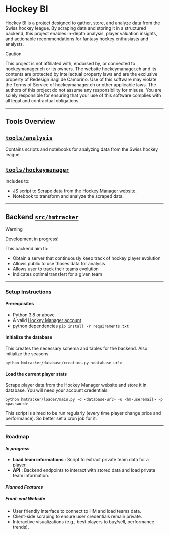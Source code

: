 # Hockey BI
Hockey BI is a project designed to gather, store, and analyze data from the Swiss hockey league. 
By scraping data and storing it in a structured backend, this project enables in-depth analysis, player valuation insights, and actionable recommendations for fantasy hockey enthusiasts and analysts.

> [!CAUTION]
> This project is not affiliated with, endorsed by, or connected to hockeymanager.ch or its owners.
> The website hockeymanager.ch and its contents are protected by intellectual property laws and are the exclusive property of Redesign Sagl de Camorino.
> Use of this software may violate the Terms of Service of hockeymanager.ch or other applicable laws. The authors of this project do not assume any responsibility for misuse. You are solely responsible for ensuring that your use of this software complies with all legal and contractual obligations.

---

## Tools Overview

## [`tools/analysis`](tools/analysis)
Contains scripts and notebooks for analyzing data from the Swiss hockey league.

## [`tools/hockeymanager`](tools/hockeymanager)
Includes to:
- JS script to Scrape data from the [Hockey Manager website](https://www.hockeymanager.ch/).
- Notebook to transform and analyze the scraped data.

---

## Backend [`src/hmtracker`](src/hmtracker)
> [!WARNING]
> Development in progress!

This backend aim to:
- Obtain a server that continuously keep track of hockey player evolution
- Allows public to use thoses data for analysis
- Allows user to track their teams evolution
- Indicates optimal transfert for a given team

---
### Setup Instructions

#### Prerequisites
- Python 3.8 or above
- A valid [Hockey Manager account](https://www.hockeymanager.ch/)
- python dependencies `pip install -r requirements.txt`

#### Initialize the database
This creates the necessary schema and tables for the backend. Also initialize the seasons.
```shell
python hmtracker/database/creation.py <database-url>
```

#### Load the current player stats
Scrape player data from the Hockey Manager website and store it in database.
You will need your account credentials.
```shell
python hmtracker/loader/main.py -d <database-url> -u <hm-useremail> -p <password>
```
This script is aimed to be run regularly (every time player change price and performance). So better set a cron job for it.

---
### Roadmap 

#### *In progress* 
- **Load team informations** : Script to extract private team data for a player.
- **API** : Backend endpoints to interact with stored data and load private team information.

#### *Planned Features*
##### Front-end Website 
 - User friendly interface to connect to HM and load teams data.
 - Client-side scraping to ensure user credentials remain private.
 - Interactive visualizations (e.g., best players to buy/sell, performance trends).

